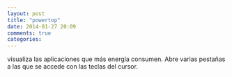 ```yaml
---
layout: post
title: "powertop"
date: 2014-01-27 20:09
comments: true
categories: 
---
```

visualiza las aplicaciones que más energía consumen. Abre varias pestañas a las que se accede con las teclas del cursor.

